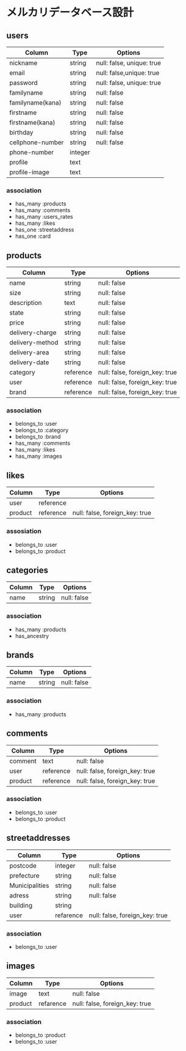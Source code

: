 # メルカリデータベース設計
## users
|Column|Type|Options|
|------|----|-------|
|nickname|string|null: false, unique: true|
|email|string|null: false,unique: true|
|password|string|null: false, unique: true|
|familyname|string|null: false|
|familyname(kana)|string|null: false|
|firstname|string|null: false|
|firstname(kana)|string|null: false|
|birthday|string|null: false|
|cellphone-number|string|null: false|
|phone-number|integer||
|profile|text||
|profile-image|text||
### association
- has_many :products
- has_many :comments
- has_many :users_rates
- has_many :likes
- has_one :streetaddress
- has_one :card


## products
|Column|Type|Options|
|------|----|-------|
|name|string|null: false|
|size|string|null: false|
|description|text|null: false|
|state|string|null: false|
|price|string|null: false|
|delivery-charge|string|null: false|
|delivery-method|string|null: false|
|delivery-area|string|null: false|
|delivery-date|string|null: false|
|category|reference|null: false, foreign_key: true|
|user|reference|null: false, foreign_key: true|
|brand|reference|null: false, foreign_key: true|
### association
- belongs_to :user
- belongs_to :category
- belongs_to :brand
- has_many :comments
- has_many :likes
- has_many :images

## likes
|Column|Type|Options|
|------|----|-------|
|user|reference||null: false, foreign_key: true|
|product|reference|null: false, foreign_key: true|
### assosiation 
- belongs_to :user
- belongs_to :product

## categories
|Column|Type|Options|
|------|----|-------|
|name|string|null: false|
### association
- has_many :products
- has_ancestry


## brands
|Column|Type|Options|
|------|----|-------|
|name|string|null: false|
### association
- has_many :products

## comments
|Column|Type|Options|
|------|----|-------|
|comment|text|null: false|
|user|reference|null: false, foreign_key: true|
|product|reference|null: false, foreign_key: true|
### association
- belongs_to :user
- belongs_to :product

## streetaddresses
|Column|Type|Options|
|------|----|-------|
|postcode|integer|null: false|
|prefecture|string|null: false|
|Municipalities|string|null: false|
|adress|string|null: false|
|building|string||
|user|refarence|null: false, foreign_key: true|
### association
- belongs_to :user

## images
|Column|Type|Options|
|------|----|-------|
|image|text|null: false|
|product|refarence|null: false, foreign_key: true|
### association
- belongs_to :product
- belongs_to :user
